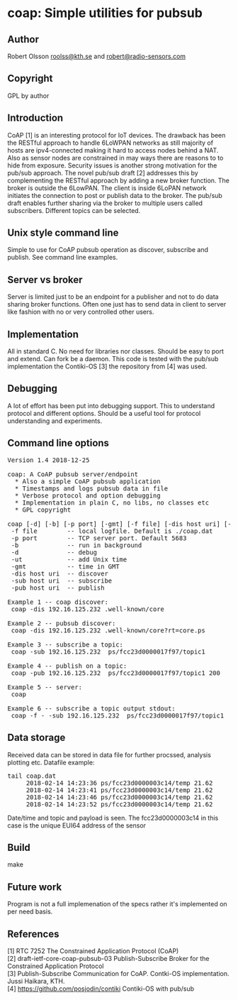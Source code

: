 coap: Simple utilities for pubsub 
=================================

Author
-------
Robert Olsson <roolss@kth.se> and <robert@radio-sensors.com>

Copyright
---------
GPL by author

Introduction
------------
CoAP [1] is an interesting protocol for IoT devices. The drawback has
been the RESTful approach to handle 6LoWPAN networks as still 
majority of hosts are ipv4-connected making it hard to access
nodes behind a NAT. Also as sensor nodes are constrained in may
ways there are reasons to to hide from exposure. Security 
issues is another strong motivation for the pub/sub approach.
The novel pub/sub draft [2] addresses this by complementing the RESTful
approach by adding a new broker function. The broker is outside the 
6LowPAN. The client is inside 6LoPAN network initiates the connection 
to post or publish data to the broker. The pub/sub draft enables further 
sharing via the broker to multiple users called subscribers. Different 
topics can be selected.

Unix style command line
------------------------
Simple to use for CoAP pubsub operation as discover, subscribe and publish.
See command line examples.

Server vs broker
----------------
Server is limited just to be an endpoint for a publisher and not to 
do data sharing broker functions. Often one just has to send data in 
client to server like fashion with no or very controlled other users. 

Implementation
--------------
All in standard C. No need for libraries nor classes. Should be easy 
to port and extend. Can fork be a daemon. This code is tested with 
the pub/sub implementation the Contiki-OS [3] the repository from [4] 
was used. 
 
Debugging
---------
A lot of effort has been put into debugging support. This to understand 
protocol and different options. Should be a useful tool for protocol 
understanding and experiments.

Command line options
--------------------
<pre>
Version 1.4 2018-12-25

coap: A CoAP pubsub server/endpoint
  * Also a simple CoAP pubsub application
  * Timestamps and logs pubsub data in file
  * Verbose protocol and option debugging
  * Implementation in plain C, no libs, no classes etc
  * GPL copyright

coap [-d] [-b] [-p port] [-gmt] [-f file] [-dis host uri] [-sub host uri] [-pub host uri payload]
 -f file        -- local logfile. Default is ./coap.dat
 -p port        -- TCP server port. Default 5683
 -b             -- run in background
 -d             -- debug
 -ut            -- add Unix time
 -gmt           -- time in GMT
 -dis host uri  -- discover
 -sub host uri  -- subscribe
 -pub host uri  -- publish

Example 1 -- coap discover:
 coap -dis 192.16.125.232 .well-known/core

Example 2 -- pubsub discover:
 coap -dis 192.16.125.232 .well-known/core?rt=core.ps

Example 3 -- subscribe a topic:
 coap -sub 192.16.125.232  ps/fcc23d0000017f97/topic1

Example 4 -- publish on a topic:
 coap -pub 192.16.125.232  ps/fcc23d0000017f97/topic1 200

Example 5 -- server:
 coap

Example 6 -- subscribe a topic output stdout:
 coap -f - -sub 192.16.125.232  ps/fcc23d0000017f97/topic1
</pre>


Data storage
------------
Received data can be stored in data file for further procssed, analysis 
plotting etc. Datafile example:

<pre>
tail coap.dat 
     2018-02-14 14:23:36 ps/fcc23d0000003c14/temp 21.62
     2018-02-14 14:23:41 ps/fcc23d0000003c14/temp 21.62
     2018-02-14 14:23:46 ps/fcc23d0000003c14/temp 21.62
     2018-02-14 14:23:52 ps/fcc23d0000003c14/temp 21.62
</pre>

Date/time and topic and payload is seen. The fcc23d0000003c14
in this case is the unique EUI64 address of the sensor

Build
-----
make 

Future work
-----------
Program is not a full implemenation of the specs rather it's implemented on per need basis. 

References
----------
[1] RTC 7252  The Constrained Application Protocol (CoAP)  
[2] draft-ietf-core-coap-pubsub-03 Publish-Subscribe Broker for the Constrained Application Protocol  
[3] Publish-Subscribe Communication for CoAP. Contki-OS implementation. Jussi Haikara, KTH.  
[4] https://github.com/posjodin/contiki Contiki-OS with pub/sub


